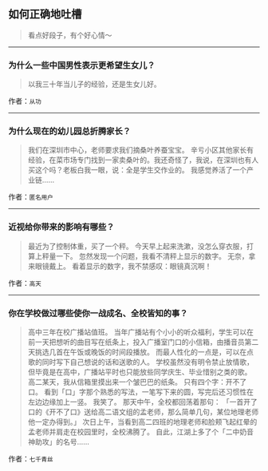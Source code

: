 ## 如何正确地吐槽

> 看点好段子，有个好心情～


 
---

### 为什么一些中国男性表示更希望生女儿？

> 以我三十年当儿子的经验，还是生女儿好。


作者：`从功`

---

### 为什么现在的幼儿园总折腾家长？

> 我们在深圳市中心，老师要求我们摘桑叶养蚕宝宝。
> 辛亏小区其他家长有经验，在菜市场专门找到一家卖桑叶的。我还奇怪了，我说，在深圳也有人买这个吗？老板白我一眼，说：全是学生交作业的。
> 我感觉养活了一个产业链……


作者：`匿名用户`

---

### 近视给你带来的影响有哪些？

> 最近为了控制体重，买了一个秤。
> 今天早上起来洗漱，没怎么穿衣服，打算上秤量一下。
> 忽然发现一个问题，我看不清秤上显示的数字。
> 无奈，拿来眼镜戴上。
> 看着显示的数字，我不禁感叹：眼镜真沉啊！


作者：`高天`

---

### 你在学校做过哪些使你一战成名、全校皆知的事？

> 高中三年在校广播站值班。
> 当年广播站有个小小的听众福利，学生可以在前一天把想听的曲目写在纸条上，投入广播室门口的小信箱，由播音员第二天挑选几首在午饭或晚饭的时间段播放。
> 而最人性化的一点是，可以在点歌的同时写下自己想说的话和送歌的人。
> 学校虽然没有明令禁止放情歌，但毕竟是在高中，广播站平时也只能放些同学庆生、毕业惜别之类的歌。
> 高二某天，我从信箱里摸出来一个皱巴巴的纸条。
> 只有四个字：开不了口。
> 看到「口」字那个熟悉的写法，一笔写下来的圆，写完后还习惯性在左边边缘加上一竖。
> 我笑了。
> 那天中午，全校都回荡着那句：
> 「一首开了口的《开不了口》送给高二语文组的孟老师，那么简单几句，某位地理老师他一定办得到。」
> 次日上午，当看到高二四班的地理老师和脸颊飞起红晕的孟老师并肩走在校园里时，全校沸腾了。
> 自此，江湖上多了个「二中奶音神助攻」的名号……


作者：`七千青丝`